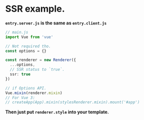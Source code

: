 
# SSR example.

**`entry.server.js` is the same as `entry.client.js`**
```typescript
// main.js
import Vue from 'vue'

// Not required tho.
const options = {}

const renderer = new Renderer({
  ...options,
  // SSR status to `true`.
  ssr: true
})

// if Options API.
Vue.mixin(renderer.mixin)
// For Vue 3:
// createApp(App).mixin(stylesRenderer.mixin).mount('#app')
```
**Then just put `renderer.style` into your template.**